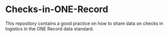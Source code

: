 # Checks-in-ONE-Record
This repository contains a good practice on how to share data on checks in logistics in the ONE Record data standard.
